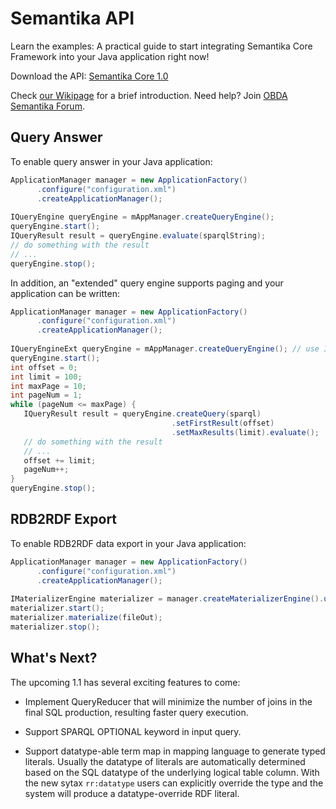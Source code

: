 Semantika API
=============

Learn the examples: A practical guide to start integrating Semantika Core Framework into your Java application right now!

Download the API: [Semantika Core 1.0](https://github.com/obidea/semantika-api/releases/download/v1.0/semantika-core-1.0.jar)

Check [our Wikipage](https://github.com/obidea/semantika-api/wiki) for a brief introduction.
Need help? Join [OBDA Semantika Forum](https://groups.google.com/forum/#!forum/obda-semantika).

Query Answer
------------

To enable query answer in your Java application:

```java
ApplicationManager manager = new ApplicationFactory()
      .configure("configuration.xml")
      .createApplicationManager();
      
IQueryEngine queryEngine = mAppManager.createQueryEngine();
queryEngine.start();
IQueryResult result = queryEngine.evaluate(sparqlString);
// do something with the result
// ...
queryEngine.stop();
```

In addition, an "extended" query engine supports paging and your application can be written:

```java
ApplicationManager manager = new ApplicationFactory()
      .configure("configuration.xml")
      .createApplicationManager();
      
IQueryEngineExt queryEngine = mAppManager.createQueryEngine(); // use IQueryEngineExt
queryEngine.start();
int offset = 0;
int limit = 100;
int maxPage = 10;
int pageNum = 1;
while (pageNum <= maxPage) {
   IQueryResult result = queryEngine.createQuery(sparql)
                                    .setFirstResult(offset)
                                    .setMaxResults(limit).evaluate();
   // do something with the result
   // ...
   offset += limit;
   pageNum++;
}
queryEngine.stop();
```

RDB2RDF Export
--------------

To enable RDB2RDF data export in your Java application:

```java
ApplicationManager manager = new ApplicationFactory()
      .configure("configuration.xml")
      .createApplicationManager();
      
IMaterializerEngine materializer = manager.createMaterializerEngine().useNTriples();
materializer.start();
materializer.materialize(fileOut);
materializer.stop();
```

What's Next?
------------

The upcoming 1.1 has several exciting features to come:

* Implement QueryReducer that will minimize the number of joins in the final SQL production,
resulting faster query execution.

* Support SPARQL OPTIONAL keyword in input query.

* Support datatype-able term map in mapping language to generate typed literals. Usually
the datatype of literals are automatically determined based on the SQL datatype of the
underlying logical table column. With the new sytax `rr:datatype` users can explicitly
override the type and the system will produce a datatype-override RDF literal.